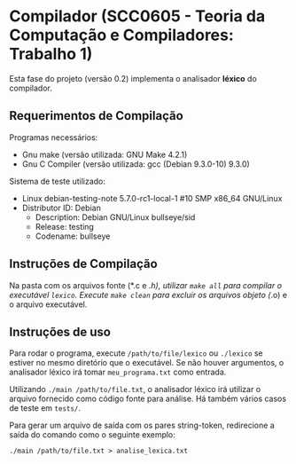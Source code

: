 # Compilador (SCC0605 - Teoria da Computação e Compiladores: Trabalho 1)

Esta fase do projeto (versão 0.2) implementa o analisador **léxico** do
compilador.

## Requerimentos de Compilação

Programas necessários:
- Gnu make (versão utilizada: GNU Make 4.2.1)
- Gnu C Compiler (versão utilizada: gcc (Debian 9.3.0-10) 9.3.0)

Sistema de teste utilizado:
- Linux debian-testing-note 5.7.0-rc1-local-1 #10 SMP x86\_64 GNU/Linux
- Distributor ID:	Debian
	- Description:	Debian GNU/Linux bullseye/sid
	- Release:	testing
	- Codename:	bullseye

## Instruções de Compilação

Na pasta com os arquivos fonte (*.c e *.h), utilizar `make all` para compilar
o executável `lexico`. Execute `make clean` para excluir os arquivos objeto (*.o)
e o arquivo executável.

## Instruções de uso

Para rodar o programa, execute `/path/to/file/lexico` ou `./lexico` se estiver no
mesmo diretório que o executável. Se não houver argumentos, o analisador léxico
irá tomar `meu_programa.txt` como entrada.

Utilizando `./main /path/to/file.txt`, o analisador léxico irá utilizar o
arquivo fornecido como código fonte para análise. Há também vários casos de
teste em `tests/`.

Para gerar um arquivo de saída com os pares string-token, redirecione a saída
do comando como o seguinte exemplo:

```
./main /path/to/file.txt > analise_lexica.txt
```

